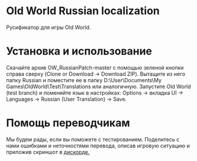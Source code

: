 # Old World Russian localization
Русификатор для игры Old World.

# Установка и использование
Скачайте архив OW_RussianPatch-master с помощью зеленой кнопки справа сверху (Clone or Download -> Download ZIP). Вытащите из него папку Russian и поместите ее в папку D:\User\Documents\My Games\OldWorld\Test\Translations или аналогичную. Запустите Old World (test branch) и поменяйте язык в настройках: Options -> вкладка UI -> Languages -> Russian (User Translation) -> Save.

# Помощь переводчикам
Мы будем рады, если вы поможете с тестированием. Поделитесь с нами ошибками и неточностями перевода, описав игровую ситуацию и приложив скриншот в [дискорде.](https://discord.gg/XwdkQQ5)
